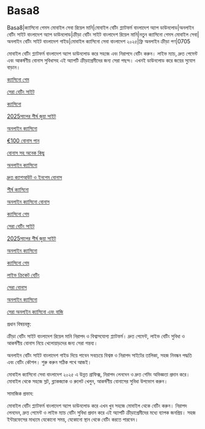 # Basa8
Basa8|ক্যাসিনো গেমস মোবাইল সেবা রিয়েল মানি|মোবাইল বেটিং প্ল্যাটফর্ম বাংলাদেশ অ্যাপ ডাউনলোড|অনলাইন বেটিং সাইট বাংলাদেশ অ্যাপ ডাউনলোড|ক্রীড়া বেটিং সাইট বাংলাদেশ রিয়েল মানি|নতুন ক্যাসিনো গেমস মোবাইল সেবা|অনলাইন বেটিং সাইট বাংলাদেশ গাইড|মোবাইল ক্যাসিনো সেবা বাংলাদেশ ২০২৫|ফ্রি অনলাইন ক্রীড়া পণ|0705

মোবাইল বেটিং প্ল্যাটফর্ম বাংলাদেশ অ্যাপ ডাউনলোড করে সহজে এবং নিরাপদে বেটিং করুন। লাইভ ম্যাচ, দ্রুত পেমেন্ট এবং আকর্ষণীয় বোনাস সুবিধাসহ এই অ্যাপটি ক্রীড়াপ্রেমীদের জন্য সেরা পছন্দ। এখনই ডাউনলোড করে জয়ের সুযোগ বাড়ান।

<a href="https://basa8pc.com/">ক্যাসিনো গেম</a>

<a href="https://basa8pc.net/">সেরা বেটিং সাইট</a>

<a href="https://basa8live.com/">ক্যাসিনো</a>

<a href="https://basa8now.com/">2025সালের শীর্ষ জুয়া সাইট</a>

<a href="https://basa8now.net/">অনলাইন ক্যাসিনো </a>

<a href="https://basa8pro.com/">€100 বোনাস পান</a>

<a href="https://basa8pro.net/">বোনাস সহ অনেক কিছু</a>

<a href="https://basa8sx.com/">অনলাইন ক্যাসিনো</a>

<a href="https://basa8sx.net/">দ্রুত ক্যাশআউট ও ইনগেম বোনাস</a>

<a href="https://basa8wap.net/">শীর্ষ ক্যাসিনো</a>

<a href="https://basa8wap.com/">অনলাইন ক্যাসিনো বোনাস</a>

<a href="https://basa8pc.com/">ক্যাসিনো গেম</a>

<a href="https://basa8pc.net/">সেরা বেটিং সাইট</a>

<a href="https://basa8now.com/">2025সালের শীর্ষ জুয়া সাইট</a>

<a href="https://basa8now.net/">অনলাইন ক্যাসিনো </a>

<a href="https://basa8pc.com/">ক্যাসিনো গেম</a>

<a href="https://basa8uk.com/">লাইভ ক্রিকেট বেটিং</a>

<a href="https://basa8uk.net/">সেরা বোনাস</a>

<a href="https://basa8hub.com/">অনলাইন ক্যাসিনো</a>

<a href="https://basa8hub.net/">সেরা অনলাইন ক্যাসিনো এবং বাজি</a>

প্রধান বিষয়বস্তু:

ক্রীড়া বেটিং সাইট বাংলাদেশ রিয়েল মানি নিরাপদ ও বিশ্বাসযোগ্য প্ল্যাটফর্ম। দ্রুত পেমেন্ট, লাইভ বেটিং সুবিধা ও আকর্ষণীয় বোনাস নিয়ে খেলোয়াড়দের জন্য সেরা গন্তব্য।

অনলাইন বেটিং সাইট বাংলাদেশ গাইড দিয়ে পাবেন সবচেয়ে বিশ্বস্ত ও নিরাপদ সাইটের তালিকা, সহজ নিবন্ধন পদ্ধতি এবং বেটিং কৌশল। শুরু করুন সঠিক পথে আজই।

মোবাইল ক্যাসিনো সেবা বাংলাদেশ ২০২৫ এ উন্নত গ্রাফিক্স, নিরাপদ লেনদেন ও দ্রুত গেমিং অভিজ্ঞতা প্রদান করে। মোবাইল থেকে সহজে স্লট, ব্ল্যাকজ্যাক ও রুলেট খেলুন, আকর্ষণীয় বোনাসের সুবিধা উপভোগ করুন।

সামাজিক প্রভাব:

মোবাইল বেটিং প্ল্যাটফর্ম বাংলাদেশ অ্যাপ ডাউনলোড করে এখন খুব সহজে মোবাইল থেকে বেটিং করুন। নিরাপদ লেনদেন, দ্রুত পেমেন্ট ও লাইভ ম্যাচ বেটিং সুবিধা প্রদান করে এই অ্যাপটি ক্রীড়াপ্রেমীদের মধ্যে ব্যাপক জনপ্রিয়। সহজ ইন্টারফেসের মাধ্যমে যেকোনো সময়, যেকোনো স্থান থেকে বেটিং করতে পারবেন।
